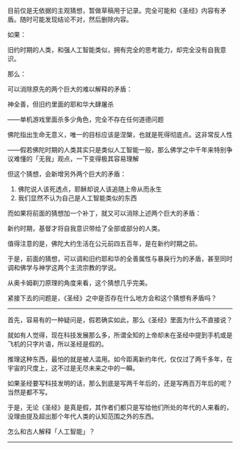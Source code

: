 目前仅是无依据的主观猜想，暂做草稿用于记录。完全可能和《圣经》内容有矛盾。随时可能发现结论不对，然后删除内容。

如果：

旧约时期的人类，和强人工智能类似，拥有完全的思考能力，却完全没有自我意识。

那么：

可以消除原先的两个巨大的难以解释的矛盾：

神全善，但旧约里面的耶和华大肆屠杀

——单机游戏里面杀多少角色，完全不存在任何道德问题

佛陀指出生命无意义，唯一的目标应该是涅槃，也就是死得彻底点。这非常反人性

——假若佛陀时期的人类其实只是类似人工智能一般，那么佛学之中千年来特别争议难懂的「无我」观点，一下变得极其容易理解

但这个猜想，会新增另外两个巨大的矛盾：

1. 佛陀说人该死透点，耶稣却说人该追随上帝从而永生
2. 我们显然不认为自己是人工智能类似的东西

而如果将前面的猜想加一个补丁，就又可以消除上述两个巨大的矛盾：

新约时期，基督才将自我意识带给了全部或部分的人类。

值得注意的是，佛陀大约生活在公元前四五百年，是在新约时期之前。

于是，前面的猜想，可以调和旧约耶和华的全善属性与暴戾行为的矛盾，甚至同时调和佛学与神学这两个主流宗教的学说。

从奥卡姆剃刀原理的角度来看，这个猜想几乎完美。

紧接下去的问题是，《圣经》之中是否存在什么地方会和这个猜想有矛盾吗？

----

首先，容易有的一种疑问是，假若确实如此，那么《圣经》里面为什么不直接说？

就如有人觉得，现在科技发展那么多，所谓全知的上帝却未在圣经中提到手机或是飞机的只字片语，所以圣经是假的。

推理这种东西，最怕的就是被人滥用。如今距离新约年代，仅仅过了两千多年，在宇宙的尺度上，这不过是无尽未来之中的一瞬。

如果圣经要写科技发明的话，那么到底是写两千年后的，还是写两百万年后的呢？当然是都不写。

于是，无论《圣经》是真是假，其作者们都只是写给他们所处的年代的人来看的，没理由提及超出那个年代人类的认知范围之外的东西。

怎么和古人解释「人工智能」？

----




